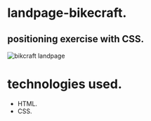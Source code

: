 # landpage-bikecraft.
## positioning exercise with CSS.
![bikcraft landpage](https://user-images.githubusercontent.com/86026272/235290115-a87a8d01-391b-4483-916d-85510e979930.gif)
# technologies used.
+ HTML.
+ CSS.
